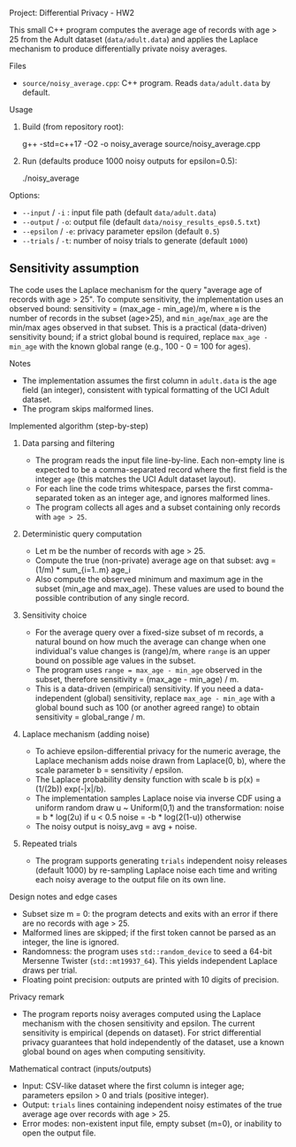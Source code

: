 Project: Differential Privacy - HW2

This small C++ program computes the average age of records with age > 25
from the Adult dataset (`data/adult.data`) and applies the Laplace mechanism
to produce differentially private noisy averages.

Files
- `source/noisy_average.cpp`: C++ program. Reads `data/adult.data` by default.

Usage
1. Build (from repository root):

   g++ -std=c++17 -O2 -o noisy_average source/noisy_average.cpp

2. Run (defaults produce 1000 noisy outputs for epsilon=0.5):

   ./noisy_average

Options:
- `--input` / `-i` : input file path (default `data/adult.data`)
- `--output` / `-o`: output file (default `data/noisy_results_eps0.5.txt`)
- `--epsilon` / `-e`: privacy parameter epsilon (default `0.5`)
- `--trials` / `-t`: number of noisy trials to generate (default `1000`)

Sensitivity assumption
----------------------
The code uses the Laplace mechanism for the query "average age of records with age > 25".
To compute sensitivity, the implementation uses an observed bound: sensitivity = (max_age - min_age)/m,
where `m` is the number of records in the subset (age>25), and `min_age`/`max_age` are the min/max ages
observed in that subset. This is a practical (data-driven) sensitivity bound; if a strict global bound is
required, replace `max_age - min_age` with the known global range (e.g., 100 - 0 = 100 for ages).

Notes
- The implementation assumes the first column in `adult.data` is the age field (an integer),
  consistent with typical formatting of the UCI Adult dataset.
- The program skips malformed lines.


Implemented algorithm (step-by-step)

1) Data parsing and filtering
   - The program reads the input file line-by-line. Each non-empty line is expected to be a comma-separated record where the first field is the integer `age` (this matches the UCI Adult dataset layout).
   - For each line the code trims whitespace, parses the first comma-separated token as an integer age, and ignores malformed lines.
   - The program collects all ages and a subset containing only records with `age > 25`.

2) Deterministic query computation
   - Let m be the number of records with age > 25.
   - Compute the true (non-private) average age on that subset:
     avg = (1/m) * sum_{i=1..m} age_i
   - Also compute the observed minimum and maximum age in the subset (min_age and max_age). These values are used to bound the possible contribution of any single record.

3) Sensitivity choice
   - For the average query over a fixed-size subset of m records, a natural bound on how much the average can change when one individual's value changes is (range)/m, where `range` is an upper bound on possible age values in the subset.
   - The program uses `range = max_age - min_age` observed in the subset, therefore sensitivity = (max_age - min_age) / m.
   - This is a data-driven (empirical) sensitivity. If you need a data-independent (global) sensitivity, replace `max_age - min_age` with a global bound such as 100 (or another agreed range) to obtain sensitivity = global_range / m.

4) Laplace mechanism (adding noise)
   - To achieve epsilon-differential privacy for the numeric average, the Laplace mechanism adds noise drawn from Laplace(0, b), where the scale parameter b = sensitivity / epsilon.
   - The Laplace probability density function with scale b is p(x) = (1/(2b)) exp(-|x|/b).
   - The implementation samples Laplace noise via inverse CDF using a uniform random draw u ~ Uniform(0,1) and the transformation:
       noise = b * log(2u)          if u < 0.5
       noise = -b * log(2(1-u))     otherwise
   - The noisy output is noisy_avg = avg + noise.

5) Repeated trials
   - The program supports generating `trials` independent noisy releases (default 1000) by re-sampling Laplace noise each time and writing each noisy average to the output file on its own line.

Design notes and edge cases
   - Subset size m = 0: the program detects and exits with an error if there are no records with age > 25.
   - Malformed lines are skipped; if the first token cannot be parsed as an integer, the line is ignored.
   - Randomness: the program uses `std::random_device` to seed a 64-bit Mersenne Twister (`std::mt19937_64`). This yields independent Laplace draws per trial.
   - Floating point precision: outputs are printed with 10 digits of precision.

Privacy remark
   - The program reports noisy averages computed using the Laplace mechanism with the chosen sensitivity and epsilon. The current sensitivity is empirical (depends on dataset). For strict differential privacy guarantees that hold independently of the dataset, use a known global bound on ages when computing sensitivity.

Mathematical contract (inputs/outputs)
   - Input: CSV-like dataset where the first column is integer age; parameters epsilon > 0 and trials (positive integer).
   - Output: `trials` lines containing independent noisy estimates of the true average age over records with age > 25.
   - Error modes: non-existent input file, empty subset (m=0), or inability to open the output file.
